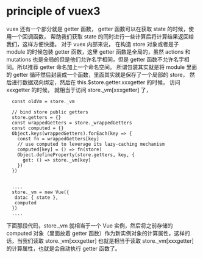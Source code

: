 # principle of vuex3

vuex 还有一个部分就是 getter 函数， getter 函数可以在获取 state 的时候，使用一个回调函数，
帮助我们获取 state 的同时进行一些计算后将计算结果返回给我们，这样方便快捷。
对于 vuex 内部来说， 在构造 store 对象或者是子 module 的时候包装 getter 函数，这里 getter 函数是全局的，虽然 actions 和 mutations 也是全局的但是他们允许名字相同，但是 getter 函数不允许名字相同。所以推荐 getter 命名加上一个命名空间。
所谓包装其实就是将 module 里面的 getter 循环然后封装成一个函数，里面其实就是保存了一个局部的 store， 然后进行数据双向绑定，然后在 this.$store.getter.xxxgetter 的时候， 访问 xxxgetter 的时候， 就相当于访问 store._vm[xxxgetter] 了， 
```
  const oldVm = store._vm

  // bind store public getters
  store.getters = {}
  const wrappedGetters = store._wrappedGetters
  const computed = {}
  Object.keys(wrappedGetters).forEach(key => {
    const fn = wrappedGetters[key]
    // use computed to leverage its lazy-caching mechanism
    computed[key] = () => fn(store)
    Object.defineProperty(store.getters, key, {
      get: () => store._vm[key]
    })
  })


  ....
  store._vm = new Vue({
   data: { state },
   computed
  })
  ....
```
下面那段代码，store._vm 就相当于一个 Vue 实例，然后将之前存储的 computed 对象（里面放着 getter 函数）作为新实例对象的计算属性，这样的话，当我们读取 store._vm[xxxgetter] 也就是相当于读取 store._vm[xxxgetter] 的计算属性，也就是会自动执行 getter 函数了。

